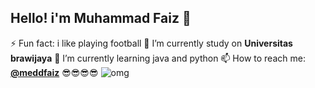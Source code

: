## Hello! i'm Muhammad Faiz 👋

<!--
**MohammadFaiz23/MohammadFaiz23** is a ✨ _special_ ✨ repository because its `README.md` (this file) appears on your GitHub profile.

Here are some ideas to get you started:

- 🔭 I’m currently working on ...
- 🌱 I’m currently learning ...
- 👯 I’m looking to collaborate on ...
- 🤔 I’m looking for help with ...
- 💬 Ask me about ...
- 📫 How to reach me: ...
- 😄 Pronouns: ...
- ⚡ Fun fact: ...
-->
⚡ Fun fact: i like playing football
🔭 I’m currently study on **Universitas brawijaya**
🌱 I’m currently learning java and python
📫 How to reach me: [**@meddfaiz**](https://www.instagram.com/meddfaiz_/#)
😎😎😎😎
![omg](https://media4.giphy.com/media/v1.Y2lkPTc5MGI3NjExYWw5ems4azZwOXZobGE3NmgzYnFvOHlvcGE4aHc0cGZxZWJkN21pYSZlcD12MV9pbnRlcm5hbF9naWZfYnlfaWQmY3Q9Zw/gNdVn4gGe5jC8/giphy.gif)